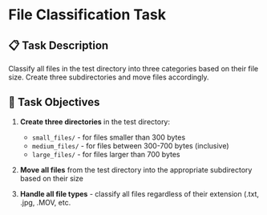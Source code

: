 # File Classification Task

## 📋 Task Description

Classify all files in the test directory into three categories based on their file size. Create three subdirectories and move files accordingly.

## 🎯 Task Objectives

1. **Create three directories** in the test directory:

   - `small_files/` - for files smaller than 300 bytes
   - `medium_files/` - for files between 300-700 bytes (inclusive)
   - `large_files/` - for files larger than 700 bytes
2. **Move all files** from the test directory into the appropriate subdirectory based on their size
3. **Handle all file types** - classify all files regardless of their extension (.txt, .jpg, .MOV, etc.
